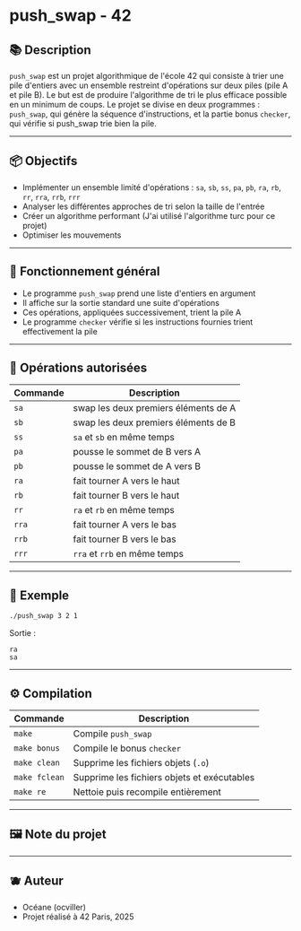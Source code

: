 # push\_swap - 42

## 📚 Description

`push_swap` est un projet algorithmique de l'école 42 qui consiste à trier une pile d'entiers avec un ensemble restreint d'opérations sur deux piles (pile A et pile B). Le but est de produire l'algorithme de tri le plus efficace possible en un minimum de coups. Le projet se divise en deux programmes : `push_swap`, qui génère la séquence d'instructions, et la partie bonus `checker`, qui vérifie si push_swap trie bien la pile.

---

## 📦 Objectifs

* Implémenter un ensemble limité d'opérations : `sa`, `sb`, `ss`, `pa`, `pb`, `ra`, `rb`, `rr`, `rra`, `rrb`, `rrr`
* Analyser les différentes approches de tri selon la taille de l'entrée
* Créer un algorithme performant (J'ai utilisé l'algorithme turc pour ce projet)
* Optimiser les mouvements

---

## 🧠 Fonctionnement général

* Le programme `push_swap` prend une liste d'entiers en argument
* Il affiche sur la sortie standard une suite d'opérations
* Ces opérations, appliquées successivement, trient la pile A
* Le programme `checker` vérifie si les instructions fournies trient effectivement la pile

---

## 🔁 Opérations autorisées

| Commande | Description                          |
| -------- | ------------------------------------ |
| `sa`     | swap les deux premiers éléments de A |
| `sb`     | swap les deux premiers éléments de B |
| `ss`     | `sa` et `sb` en même temps           |
| `pa`     | pousse le sommet de B vers A         |
| `pb`     | pousse le sommet de A vers B         |
| `ra`     | fait tourner A vers le haut          |
| `rb`     | fait tourner B vers le haut          |
| `rr`     | `ra` et `rb` en même temps           |
| `rra`    | fait tourner A vers le bas           |
| `rrb`    | fait tourner B vers le bas           |
| `rrr`    | `rra` et `rrb` en même temps         |

---

## 🧪 Exemple

```bash
./push_swap 3 2 1
```

Sortie :

```
ra
sa
```

---

## ⚙️ Compilation

| Commande      | Description                                 |
| ------------- | ------------------------------------------- |
| `make`        | Compile `push_swap`                         |
| `make bonus`  | Compile le bonus `checker`                  |
| `make clean`  | Supprime les fichiers objets (`.o`)         |
| `make fclean` | Supprime les fichiers objets et exécutables |
| `make re`     | Nettoie puis recompile entièrement          |

---

## 🖼️ Note du projet

---

## 🫐 Auteur

* Océane (ocviller)
* Projet réalisé à 42 Paris, 2025

